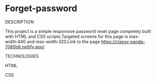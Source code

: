 # Forget-password

DESCRIPTION

This project is a simple  responsive  password reset page competely built with HTML and CSS scripts.Targeted 
screens for this page is max-width:440 and max-width:320.Link to the page https://classy-panda-7085b6.netlify.app/



TECHNOLOGIES

HTML

CSS
